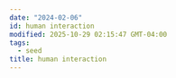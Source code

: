 ```yaml
---
date: "2024-02-06"
id: human interaction
modified: 2025-10-29 02:15:47 GMT-04:00
tags:
  - seed
title: human interaction
---
```

